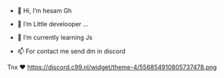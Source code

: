- 👋 Hi, I’m hesam Gh
- 👀 I’m Little develooper ...
- 🌱 I’m currently learning Js

- 📫 For contact me send dm in discord 

Tnx ❤
https://discord.c99.nl/widget/theme-4/556854910805737478.png

<!---
hesawmgh1098/hesawmgh1098 is a ✨ special ✨ repository because its `README.md` (this file) appears on your GitHub profile.
You can click the Preview link to take a look at your changes.
--->
